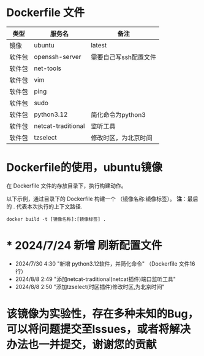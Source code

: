 # Dockerfile 文件


| 类型   | 服务名             | 备注                  |
| ------ | ------------------ | --------------------- |
| 镜像   | ubuntu             | latest                |
| 软件包 | openssh-server     | 需要自己写ssh配置文件 |
| 软件包 | net-tools          |                       |
| 软件包 | vim                |                       |
| 软件包 | ping               |                       |
| 软件包 | sudo               |                       |
| 软件包 | python3.12         | 简化命令为python3     |
| 软件包 | netcat-traditional | 监听工具              |
| 软件包 | tzselect           | 修改时区，为北京时间  |

# Dockerfile的使用，ubuntu镜像

在 Dockerfile 文件的存放目录下，执行构建动作。

以下示例，通过目录下的 Dockerfile 构建一个 （镜像名称:镜像标签）。
**注**：最后的 . 代表本次执行的上下文路径.

```
docker build -t [镜像名称]:[镜像标签] .
```

# * 2024/7/24 新增 刷新配置文件

* 2024/7/30 4:30 "新增 python3.12软件，并简化命令"  （Dockerfile 文件16行）
* 2024/8/8 2:49 "添加netcat-traditional(netcat插件)端口监听工具"
* 2024/8/8 2:50 "添加tzselect(时区插件)修改时区,为北京时间"

# **该镜像为实验性，存在多种未知的Bug，可以将问题提交至lssues，或者将解决办法也一并提交，谢谢您的贡献**
